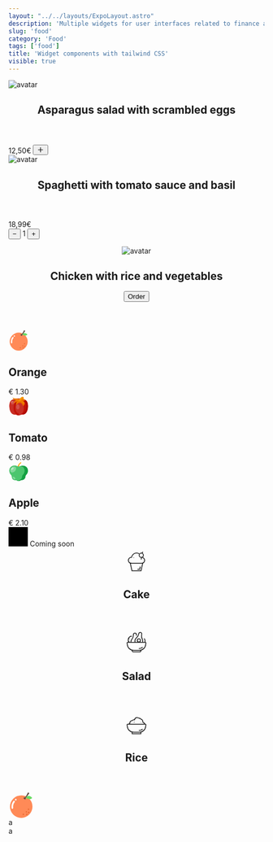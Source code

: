 ```yaml
---
layout: "../../layouts/ExpoLayout.astro"
description: 'Multiple widgets for user interfaces related to finance and economics'
slug: 'food'
category: 'Food'
tags: ['food']
title: 'Widget components with tailwind CSS'
visible: true
---
```


<article class="border shadow-sm break-inside grid grid-cols-12 rounded-xl overflow-hidden mb-3 text-sm bg-white dark:bg-gray-950 dark:text-white dark:border-gray-900" data-filter="food">
  <div class="flex-none col-span-4">
    <img class="w-full h-full object-cover" src="https://images.pexels.com/photos/1640772/pexels-photo-1640772.jpeg?auto=compress&cs=tinysrgb&w=1260&h=750&dpr=2" alt="avatar" loading="lazy">
  </div>
  <section class="col-span-8 flex justify-between flex-col p-3 gap-1">
    <header class="flex flex-row justify-between items-start">
      <h2 class="font-medium"> Asparagus salad with scrambled eggs</h2>
    </header>
    <div class="flex items-center justify-between w-full">
      <span class="font-semibold">12,50€</span>
      <button class="flex flex-none items-center justify-center gap-1 font-medium text-sm rounded h-6 w-6 transition-colors duration-200 bg-gray-100 dark:bg-gray-800 dark:text-white focus:bg-gray-300 dark:focus:bg-gray-700">
        <svg class="flex-none" width="14" height="14" fill="none" stroke-width="2" stroke="currentColor" viewBox="0 0 24 24" xmlns="http://www.w3.org/2000/svg" aria-hidden="true">
          <path stroke-linecap="round" stroke-linejoin="round" d="M12 4.5v15m7.5-7.5h-15"></path>
        </svg>
      </button>
    </div>
  </section>
</article>

<article class="border shadow-sm break-inside grid grid-cols-12 rounded-xl overflow-hidden mb-3 text-sm bg-white dark:bg-gray-950 dark:text-white dark:border-gray-900" data-filter="food">
  <div class="flex-none col-span-4">
    <img class="w-full h-full object-cover" src="https://images.pexels.com/photos/691114/pexels-photo-691114.jpeg?auto=compress&cs=tinysrgb&w=1260&h=750&dpr=2" alt="avatar" loading="lazy">
  </div>
  <section class="col-span-8 flex justify-between flex-col p-3 gap-1">
    <header class="flex flex-row justify-between items-start">
      <h2 class="font-medium"> Spaghetti with tomato sauce and basil</h2>
    </header>
    <div class="flex items-center justify-between w-full">
      <span class="font-semibold">18,99€</span>
      <div class="flex items-center justify-between rounded p-1 gap-3 bg-gray-200 dark:bg-gray-800">
        <button class="flex flex-none items-center justify-center gap-1 font-medium text-lg rounded h-4 w-4 transition-colors duration-200 bg-white dark:bg-gray-600">
          &#8722;
        </button>
        <span class="font-medium text-xs">1</span>
        <button class="flex flex-none items-center justify-center gap-1 font-medium text-lg rounded h-4 w-4 transition-colors duration-200 bg-white dark:bg-gray-600">
          &#43;
        </button>
      </div>
    </div>
  </section>
</article>

<article class="border shadow-sm break-inside flex items-center justify-between gap-4 p-3 rounded-xl overflow-hidden mb-3 text-sm bg-white dark:bg-gray-950 dark:text-white dark:border-gray-900" data-filter="food">
  <header class="flex items-center justify-start w-full gap-4">
    <figure class="flex items-center justify-center w-10 h-10 p-1 rounded-full border border-gray-300 flex-none bg-white dark:border-white">
      <img src="https://www.svgrepo.com/show/408532/dog-food.svg" alt="avatar" loading="lazy" class="w-full object-cover">
    </figure>
    <h2 class="font-medium"> Chicken with rice and vegetables</h2>
    <button class="flex flex-none items-center justify-center text-xs font-medium h-6 px-3 rounded transition-colors duration-200 bg-green-600 text-white hover:bg-green-500">
      Order
    </button>
  </header>
</article>

<section class="grid grid-cols-3 gap-3 mb-3">
  <article class="break-inside overflow-hidden relative flex flex-col items-center text-center gap-2 rounded-lg text-sm p-3 bg-gray-100 dark:bg-gray-900 dark:text-white" data-filter="food">
    <svg width="40" height="40" viewBox="0 0 1024 1024" version="1.1" xmlns="http://www.w3.org/2000/svg"><path d="M511.948866 570.036552m-453.963447 0a453.963448 453.963448 0 1 0 907.926895 0 453.963448 453.963448 0 1 0-907.926895 0Z" fill="#FF8A57" /><path d="M954.049336 214.760811C876.121842 137.855987 801.262359 97.562768 683.143913 202.693299c0 0 172.217717 118.118446 254.235893 30.680116" fill="#69DB64" /><path d="M800.035154 2.658943l26.793968 18.40807a16.260461 16.260461 0 0 1 4.295216 22.19195A1067.872566 1067.872566 0 0 1 678.235094 231.123539a15.340058 15.340058 0 0 1-21.680615-0.511335 16.260461 16.260461 0 0 1 0-22.601019c21.067013-21.680615 68.416658-78.745631 120.572855-198.500349a15.544592 15.544592 0 0 1 22.90782-6.851893z" fill="#604D42" /><path d="M634.132428 266.093127a46.736043 35.588934 30 1 0 35.588934-61.641843 46.736043 35.588934 30 1 0-35.588934 61.641843Z" fill="#604D42" /><path d="M805.148507 675.985219m-24.748627 0a24.748627 24.748627 0 1 0 49.497254 0 24.748627 24.748627 0 1 0-49.497254 0Z" fill="#E2642D" /><path d="M718.528313 780.706681m-24.748627 0a24.748627 24.748627 0 1 0 49.497254 0 24.748627 24.748627 0 1 0-49.497254 0Z" fill="#E2642D" /><path d="M595.09198 880.00799m-24.748626 0a24.748627 24.748627 0 1 0 49.497253 0 24.748627 24.748627 0 1 0-49.497253 0Z" fill="#E2642D" /><path d="M809.034655 805.455308m-24.748627 0a24.748627 24.748627 0 1 0 49.497254 0 24.748627 24.748627 0 1 0-49.497254 0Z" fill="#E2642D" /><path d="M736.220513 880.00799m-24.748626 0a24.748627 24.748627 0 1 0 49.497253 0 24.748627 24.748627 0 1 0-49.497253 0Z" fill="#E2642D" /><path d="M292.483771 323.163887c43.463497 0 43.463497-67.598522 0-67.598522s-43.565765 67.598522 0 67.598522zM201.159293 341.981025C129.572356 421.237991 109.118945 531.788675 123.027265 634.567063c5.829222 42.849895 70.871068 24.64636 65.144112-17.896734-10.226705-77.927494 6.647358-167.308898 60.644363-226.930591C277.859583 357.934685 230.305403 309.664636 201.159293 341.981025z" fill="#FFFFFF" /></svg>
    <section class="flex flex-col w-full">
      <h2 class="font-medium">Orange</h2>
      <span class="font-medium"> &euro; 1.30 </span>
    </section>
  </article>
  <article class="break-inside overflow-hidden relative flex flex-col items-center text-center gap-2 rounded-lg text-sm p-3 bg-gray-100 dark:bg-gray-900 dark:text-white" data-filter="food">
      <svg width="40" height="40" xmlns="http://www.w3.org/2000/svg" viewBox="0 0 512 512"><g id="Tomato"><path d="M149.33333,469.33333c64,0,64,21.33334,106.66667,21.33334s42.66667-21.33334,106.66667-21.33334c85.33333,0,128-106.66666,128-213.33333S448,85.33333,362.66667,85.33333C298.66667,85.33333,320,64,256,64S213.33333,85.33333,149.33333,85.33333c-85.33333,0-128,64-128,170.66667S64,469.33333,149.33333,469.33333Z" style="fill:#c11107"/><path d="M384,320c0-149.33333-42.66667-256-128-256-64,0-42.66667,21.33333-106.66667,21.33333-85.33333,0-128,64-128,170.66667S64,469.33333,149.33333,469.33333c64,0,64,21.33334,106.66667,21.33334C256,490.66667,384,469.33333,384,320Z" style="fill:#c82e25"/><ellipse cx="106.66667" cy="170.66667" rx="48.26898" ry="36.20174" transform="translate(-89.43761 125.41183) rotate(-45)" style="fill:#d2514a"/><ellipse cx="85.33333" cy="149.33333" rx="26.19041" ry="14.96574" transform="translate(-80.60106 104.0785) rotate(-45)" style="fill:#de807a"/><path d="M251.8125,490.25C250.58333,490,128,463.58333,128,298.66667c0-139.58334,93.15625-187.77084,97.125-189.75l19.08333,38.16666c-2.875,1.47917-73.54166,39.39584-73.54166,151.58334,0,128.85416,86.02083,148.97916,89.67708,149.77083Z" style="fill:#c11107"/><path d="M362.66667,469.33333V426.66667C418.09375,426.66667,448,338.72917,448,256c0-128-64.22917-128-85.33333-128V85.33333c47.80208,0,128,22.16667,128,170.66667C490.66667,358.75,450.61458,469.33333,362.66667,469.33333Z" style="fill:#af0a00"/><path d="M362.66667,128l53.24349-14.1237S405.33333,64,341.33333,64,256,85.33333,256,85.33333,234.66667,64,192,64s-64,0-85.33333-21.33333c0,0,0,64,85.33333,64,0,0-64,42.66666-64,85.33333,0,0,42.66667-42.66667,85.33333-42.66667C192,170.66667,192,197.67448,192,234.66667c0,0,41.5625-62.36849,106.66667-64,40.6875,22.44791,64,58.23958,64,85.33333,0,0,42.66666-21.33333,42.66666-64S362.66667,128,362.66667,128Z" style="fill:#ef7f00"/><path d="M156.6875,169.3125,145.125,151.39583C169.16667,135.875,192.11458,128,213.33333,128h25.75v21.33333h-25.75C196.53125,149.33333,176.94792,156.25,156.6875,169.3125Z" style="fill:#e76400"/><path d="M364.84375,256.375l-4.39583-15.9375c-7.15625-25.95833-30.83334-52.6875-61.78125-69.77083H298.625c-38.85417.95833-69.25,23.33333-87.90625,41.9375l-15.0625-15.125c21.40625-21.33334,56.5625-47,102.47917-48.14584l5.79166-.125L308.96875,152c29.95833,16.52083,53.51042,40.4375,65.78125,66.125,5.21875-6.97917,9.25-15.75,9.25-26.125h21.33333c0,25.35417-15.10416,43.25-27.78125,53.8125Z" style="fill:#e76400"/><rect x="331.72504" y="105.04856" width="71.227" height="21.34038" transform="translate(-17.39683 98.19375) rotate(-14.87737)" style="fill:#e76400"/><circle cx="288" cy="138.66667" r="32" style="fill:#e76400"/><path d="M256,122.04172v.00005a27.29157,27.29157,0,0,0,27.29157,27.29156h0a27.28737,27.28737,0,0,0,22.71863-12.19959c8.15315-12.16364,44.42863-52.33953,66.15976-66.37153A26.479,26.479,0,0,0,384,48.44821v0a27.11483,27.11483,0,0,0-27.11483-27.11484h0a54.41546,54.41546,0,0,0-31.63254,10.02388C314.122,39.27162,277.84918,73.206,265.69067,90.4937A54.87029,54.87029,0,0,0,256,122.04172Z" style="fill:#f59707"/><path d="M283.29167,149.33333A27.32489,27.32489,0,0,1,256,122.04167h21.33333c0,5.27083,7.88542,7.8125,10.96875,3.20833,8.79167-13.10417,47.14584-56.16667,72.29167-72.39583l11.5625,17.91666c-21.61458,13.95834-58.01042,54.25-66.14583,66.35417A27.34259,27.34259,0,0,1,283.29167,149.33333Z" style="fill:#ef7f00"/><ellipse cx="234.66667" cy="277.33333" rx="42.66667" ry="64" style="fill:#d2514a"/></g></svg>
    <section class="flex flex-col w-full">
      <h2 class="font-medium">Tomato</h2>
      <span class="font-medium"> &euro; 0.98 </span>
    </section>
  </article>
  <article class="break-inside overflow-hidden relative flex flex-col items-center text-center gap-2 rounded-lg text-sm p-3 bg-gray-100 dark:bg-gray-900 dark:text-white" data-filter="food">
    <svg width="40" height="40" xmlns="http://www.w3.org/2000/svg" viewBox="0 0 512 512"><title>Artboard 137</title><g id="Apple"><path d="M245.33333,149.33333a10.66053,10.66053,0,0,1-10.66666-10.66666c0-2.84375.79166-70.22917,68.75-115.54167A10.66642,10.66642,0,0,1,315.25,40.875C256.6875,79.92708,256,138.08333,256,138.66667A10.66053,10.66053,0,0,1,245.33333,149.33333Z" style="fill:#ffa300"/><path d="M245.33333,149.3125c-5.4375-.08333-10.66666-4.75-10.66666-10.64583,0-.61459.08333-15.32292,6.66651-35.33334A10.65966,10.65966,0,1,1,261.58333,110C256.14583,126.54167,256,138.58333,256,138.70833A10.68767,10.68767,0,0,1,245.33333,149.3125Z" style="fill:#f98b00"/><path d="M362.66667,106.66667c-64,0-64,21.33333-106.66667,21.33333s-42.66667-21.33333-106.66667-21.33333-128,42.66666-128,128,64,101.41276,64,149.33333c0,42.66667,21.33334,85.33333,85.33334,85.33333,42.66666,0,42.66666,21.33334,85.33333,21.33334s42.66667-21.33334,85.33333-21.33334S426.66667,426.66667,426.66667,384c0-47.92057,64-64,64-149.33333S426.66667,106.66667,362.66667,106.66667Z" style="fill:#14a142"/><path d="M197.41623,473.10763c55.12423,17.79333,117.2222-9.31576,138.32313-63.26049,3.66235-9.36286,5.5487-18.277,5.59528-26.16615.28255-47.67318,63.99869-63.87109,63.99869-149.01432,0-29.38282-7.59375-53.6875-20.16406-72.931-22.47656-34.40886-65.99219-46.556-105.82552-36.43229-.27344.069-.61589.099-.89323.16666a82.75757,82.75757,0,0,1-9.14323,1.70443c-.46224.0599-.97656.09375-1.45052.14713A104.16527,104.16527,0,0,1,256,128c-42.66667,0-42.66667-21.33333-106.66667-21.33333s-128,42.66666-128,128,64,101.41276,64,149.33333c0,42.66667,21.33334,85.33333,85.33334,85.33333C182.09939,469.33333,190.46866,470.86506,197.41623,473.10763Z" style="fill:#4cc66e"/><ellipse cx="117.33333" cy="202.66667" rx="86.45793" ry="60.60814" transform="translate(-108.94084 142.32689) rotate(-45)" style="fill:#84d89c"/><ellipse cx="96" cy="181.33333" rx="38.73501" ry="23.38784" transform="translate(-100.10428 120.99355) rotate(-45)" style="fill:#b7e8c4"/><ellipse cx="138.66667" cy="416" rx="22.87035" ry="39.04213" transform="translate(-253.54189 219.89572) rotate(-45)" style="fill:#84d89c"/></g></svg>
    <section class="flex flex-col w-full">
      <h2 class="font-medium">Apple</h2>
      <span class="font-medium"> &euro; 2.10 </span>
    </section>
  </article>
</section>

<article class="border shadow-sm break-inside flex items-center justify-start flex-col gap-4 p-3 rounded-xl overflow-hidden mb-3 text-sm bg-white dark:bg-gray-950 dark:text-white dark:border-gray-900" data-filter="food">
  <svg width="38" height="38" xmlns="http://www.w3.org/2000/svg" viewBox="0 0 48 48">
    <path class="fill-none stroke-current" stroke-width="2" d="M10.92 28.19c-2.72-2-4.85-3.94-6.24-5.12a2.56 2.56 0 0 1-.9-2 2.72 2.72 0 0 1 .12-.8 1 1 0 0 1 1.5-.62c2.07 1.17 7.17 3.55 16.06 4.82a16.24 16.24 0 0 0 8.09-1.06h0"/>
    <path class="fill-none stroke-current" stroke-width="2" d="M38 12c-1 5.26-3.07 15.78-11.48 19.37A55.53 55.53 0 0 1 15 35h0a28.77 28.77 0 0 1-4.54.53 1 1 0 0 0-1 1.13 2.57 2.57 0 0 0 2.11 2.12c4.76.77 16.91 3.69 26.17-2.79 11.36-7.93 4.76-23.06 4.76-23.06l.11-.5v0"/>
    <path class="fill-none stroke-current" stroke-width="2" d="m42 13 1.53-4-.72-.19L39.58 8s-.36 1-1.07 2.64c-2.19 4.91-7.77 15.12-16.72 16.66-8.75 1.5-14.27.79-16.56.31a1 1 0 0 0-1.23 1A2.56 2.56 0 0 0 5.56 31c1.94.8 4.59 2.84 8.44 4"/>
    <path class="fill-none stroke-current" stroke-width="2" d="M-423-423h690v690h-690z"/>
  </svg>
  Coming soon
</article>

<section class="grid grid-cols-3 gap-3 mb-3">
  <article class="relative border shadow-sm break-inside flex items-center justify-start flex-col gap-1 font-medium text-center p-3 rounded-xl overflow-hidden text-sm bg-white dark:bg-gray-950 dark:text-white dark:border-gray-900" data-filter="food">
    <div class="absolute w-12 h-12 top-0 left-2 rounded-full z-0 bg-rose-400"></div>
    <header class="relative">
      <svg width="50" height="50" viewBox="0 0 64 64" xmlns="http://www.w3.org/2000/svg" xml:space="preserve" >
        <path fill="none" d="M0 0h64v64H0z"/>
        <path d="M47.541 38.773H16.459l4.104 18.873h22.874l4.104-18.873zM45 23.773a7.5 7.5 0 0 1 7.5 7.5s0 0 0 0a7.5 7.5 0 0 1-7.5 7.5" stroke-width="2" stroke="currentColor" fill="none"/>
        <path d="M19 38.773a7.5 7.5 0 0 1-7.5-7.5s0 0 0 0a7.5 7.5 0 0 1 7.5-7.5h.614c.742-6.179 6.008-10.975 12.386-10.975 2.513 0 4.854.744 6.813 2.025M44.386 23.773c0 2.398-.142 4.244-.567 5.5M25 24v1" stroke-width="2" stroke="currentColor" fill="none"/>
        <circle cx="44.102" cy="18.484" r="5.289" stroke-width="2" stroke="currentColor" fill="none"/>
        <path d="M34.425 53.83h5.581l1.419-6.79M46.052 13.148s.714-1.785 2.231-2.945" stroke-width="2" stroke="currentColor" fill="none"/>
      </svg>
      <h2>Cake</h2>
    </header>
  </article>
  <article class="relative border shadow-sm break-inside flex items-center justify-start flex-col gap-1 font-medium text-center p-3 rounded-xl overflow-hidden text-sm bg-white dark:bg-gray-950 dark:text-white dark:border-gray-900" data-filter="food">
    <div class="absolute w-12 h-12 top-0 left-2 rounded-full z-0 bg-amber-400"></div>
    <header class="relative">
      <svg width="50" height="50" viewBox="0 0 64 64" xmlns="http://www.w3.org/2000/svg" xml:space="preserve" >
        <path fill="none" d="M0 0h64v64H0z"/>
        <path d="M54.448 33a1.335 1.335 0 0 1 1.322 1.534l-.726 4.839A16 16 0 0 1 39.221 53H24.779A16 16 0 0 1 8.956 39.373l-.726-4.839A1.335 1.335 0 0 1 9.552 33h44.896z" stroke="currentColor" fill="none" stroke-width="2"/>
        <path d="M47.5 45.284a15.105 15.105 0 0 1-9.6 3.432M43 52.503v1.37A3.13 3.13 0 0 1 39.872 57H24.128A3.127 3.127 0 0 1 21 53.873v-1.37M28.529 33a9.886 9.886 0 0 1-.365-5.247 9.891 9.891 0 0 1 3.461-5.736 16.81 16.81 0 0 0 5.824-9.684c.094-.42.177-.834.257-1.232a3.862 3.862 0 0 1 4.548-3.024s0 0 0 0a3.861 3.861 0 0 1 3.024 4.548l-.248 1.234a16.813 16.813 0 0 0 1.626 11.188 9.83 9.83 0 0 1 .98 6.624A9.963 9.963 0 0 1 47.272 33M18.141 33a9.97 9.97 0 0 1-.103-1.434c0-2.393.849-4.59 2.261-6.306a16.806 16.806 0 0 0 3.799-10.642c.009-.431.009-.853.009-1.259a3.862 3.862 0 0 1 3.862-3.862s0 0 0 0a3.862 3.862 0 0 1 3.862 3.862v1.259c0 .448.018.895.054 1.339" stroke="currentColor" fill="none" stroke-width="2"/>
        <circle cx="38" cy="28" r="4" stroke="currentColor" fill="none" stroke-width="2"/>
        <path d="M53 33s1.521-5.869-1.649-9.511M13.002 33A9.952 9.952 0 0 1 11 27c0-5.114 3.848-9.337 8.804-9.929M11.635 23.489 14 24M12 32l2-1M19 18v1" stroke="currentColor" fill="none" stroke-width="2"/>
      </svg>
      <h2>Salad</h2>
    </header>
  </article>
  <article class="relative border shadow-sm break-inside flex items-center justify-start flex-col gap-1 font-medium text-center p-3 rounded-xl overflow-hidden text-sm bg-white dark:bg-gray-950 dark:text-white dark:border-gray-900" data-filter="food">
    <div class="absolute w-12 h-12 top-0 left-2 rounded-full z-0 bg-green-400"></div>
    <header class="relative">
      <svg width="50" height="50" viewBox="0 0 64 64" xmlns="http://www.w3.org/2000/svg" xml:space="preserve" >
        <path fill="none" d="M0 0h64v64H0z"/>
        <path d="M54.448 33a1.335 1.335 0 0 1 1.322 1.534l-.726 4.839A16 16 0 0 1 39.221 53H24.779A16 16 0 0 1 8.956 39.373l-.726-4.839A1.335 1.335 0 0 1 9.552 33h44.896z" fill="none" stroke="currentColor" stroke-width="2"/>
        <path d="M47.5 45.284a15.105 15.105 0 0 1-9.6 3.432M43 52.503V57H21v-4.497M12.3 33a10.161 10.161 0 0 1 3.085-2.524 5.391 5.391 0 0 1 5.667-6.547 6.986 6.986 0 0 1 5.941-2.013c1.295-6.811 8.282-6.624 11.959-3.805 4.507.19 4.917 2.734 4.917 2.734a5.003 5.003 0 0 1 3.88 6.49c.505.472.961.994 1.362 1.558A5.01 5.01 0 0 1 52.941 33M26.5 28.5l-1-.5M42.5 29l.5-.5" fill="none" stroke="currentColor" stroke-width="2"/>
      </svg>
      <h2>Rice</h2>
    </header>
  </article>
</section>

<section class="grid grid-cols-3 gap-3 mb-3">
  <article class="relative overflow-hidden border shadow-sm break-inside rounded text-sm bg-white dark:bg-gray-950 dark:text-white dark:border-gray-900" data-filter="food">
    <svg width="50" height="50" viewBox="0 0 1024 1024" version="1.1" xmlns="http://www.w3.org/2000/svg"><path d="M511.948866 570.036552m-453.963447 0a453.963448 453.963448 0 1 0 907.926895 0 453.963448 453.963448 0 1 0-907.926895 0Z" fill="#FF8A57" /><path d="M954.049336 214.760811C876.121842 137.855987 801.262359 97.562768 683.143913 202.693299c0 0 172.217717 118.118446 254.235893 30.680116" fill="#69DB64" /><path d="M800.035154 2.658943l26.793968 18.40807a16.260461 16.260461 0 0 1 4.295216 22.19195A1067.872566 1067.872566 0 0 1 678.235094 231.123539a15.340058 15.340058 0 0 1-21.680615-0.511335 16.260461 16.260461 0 0 1 0-22.601019c21.067013-21.680615 68.416658-78.745631 120.572855-198.500349a15.544592 15.544592 0 0 1 22.90782-6.851893z" fill="#604D42" /><path d="M634.132428 266.093127a46.736043 35.588934 30 1 0 35.588934-61.641843 46.736043 35.588934 30 1 0-35.588934 61.641843Z" fill="#604D42" /><path d="M805.148507 675.985219m-24.748627 0a24.748627 24.748627 0 1 0 49.497254 0 24.748627 24.748627 0 1 0-49.497254 0Z" fill="#E2642D" /><path d="M718.528313 780.706681m-24.748627 0a24.748627 24.748627 0 1 0 49.497254 0 24.748627 24.748627 0 1 0-49.497254 0Z" fill="#E2642D" /><path d="M595.09198 880.00799m-24.748626 0a24.748627 24.748627 0 1 0 49.497253 0 24.748627 24.748627 0 1 0-49.497253 0Z" fill="#E2642D" /><path d="M809.034655 805.455308m-24.748627 0a24.748627 24.748627 0 1 0 49.497254 0 24.748627 24.748627 0 1 0-49.497254 0Z" fill="#E2642D" /><path d="M736.220513 880.00799m-24.748626 0a24.748627 24.748627 0 1 0 49.497253 0 24.748627 24.748627 0 1 0-49.497253 0Z" fill="#E2642D" /><path d="M292.483771 323.163887c43.463497 0 43.463497-67.598522 0-67.598522s-43.565765 67.598522 0 67.598522zM201.159293 341.981025C129.572356 421.237991 109.118945 531.788675 123.027265 634.567063c5.829222 42.849895 70.871068 24.64636 65.144112-17.896734-10.226705-77.927494 6.647358-167.308898 60.644363-226.930591C277.859583 357.934685 230.305403 309.664636 201.159293 341.981025z" fill="#FFFFFF" /></svg>
  </article>
  <article class="relative overflow-hidden border shadow-sm break-inside rounded text-sm bg-white dark:bg-gray-950 dark:text-white dark:border-gray-900" data-filter="food">
    a
  </article>
  <article class="relative overflow-hidden border shadow-sm break-inside rounded text-sm bg-white dark:bg-gray-950 dark:text-white dark:border-gray-900" data-filter="food">
    a
  </article>
</section>